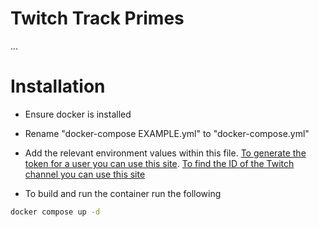 # Twitch Track Primes

...


# Installation

- Ensure docker is installed
- Rename "docker-compose EXAMPLE.yml" to "docker-compose.yml"
- Add the relevant environment values within this file. [To generate the token for a user you can use this site](https://twitchapps.com/tmi/). [To find the ID of the Twitch channel you can use this site](https://www.streamweasels.com/tools/convert-twitch-username-to-user-id/)

- To build and run the container run the following
```bash
docker compose up -d
```
